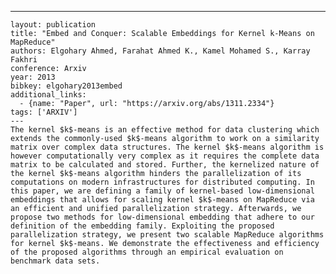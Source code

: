 ---
    layout: publication
    title: "Embed and Conquer: Scalable Embeddings for Kernel k-Means on MapReduce"
    authors: Elgohary Ahmed, Farahat Ahmed K., Kamel Mohamed S., Karray Fakhri
    conference: Arxiv
    year: 2013
    bibkey: elgohary2013embed
    additional_links:
      - {name: "Paper", url: "https://arxiv.org/abs/1311.2334"}
    tags: ['ARXIV']
    ---
    The kernel $k$-means is an effective method for data clustering which extends the commonly-used $k$-means algorithm to work on a similarity matrix over complex data structures. The kernel $k$-means algorithm is however computationally very complex as it requires the complete data matrix to be calculated and stored. Further, the kernelized nature of the kernel $k$-means algorithm hinders the parallelization of its computations on modern infrastructures for distributed computing. In this paper, we are defining a family of kernel-based low-dimensional embeddings that allows for scaling kernel $k$-means on MapReduce via an efficient and unified parallelization strategy. Afterwards, we propose two methods for low-dimensional embedding that adhere to our definition of the embedding family. Exploiting the proposed parallelization strategy, we present two scalable MapReduce algorithms for kernel $k$-means. We demonstrate the effectiveness and efficiency of the proposed algorithms through an empirical evaluation on benchmark data sets.